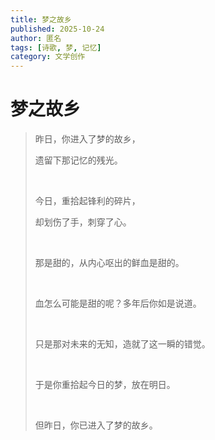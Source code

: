 ```yaml
---
title: 梦之故乡
published: 2025-10-24
author: 匿名
tags: [诗歌, 梦, 记忆]
category: 文学创作
---
```


# 梦之故乡

> 昨日，你进入了梦的故乡，
>
> 遗留下那记忆的残光。
>
> <br>
>
> 今日，重拾起锋利的碎片，
>
> 却划伤了手，刺穿了心。
>
> <br>
>
> 那是甜的，从内心呕出的鲜血是甜的。
>
> <br>
>
> 血怎么可能是甜的呢？多年后你如是说道。
>
> <br>
>
> 只是那对未来的无知，造就了这一瞬的错觉。
>
> <br>
>
> 于是你重拾起今日的梦，放在明日。
>
> <br>
>
> 但昨日，你已进入了梦的故乡。
